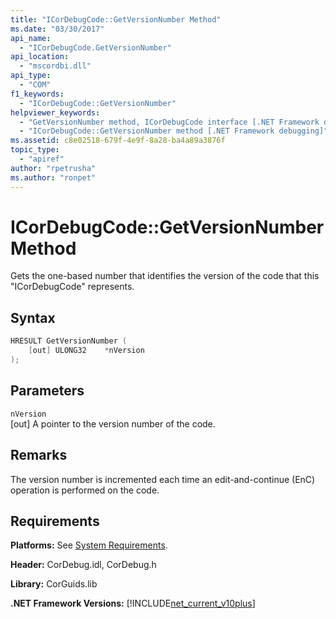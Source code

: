 ```yaml
---
title: "ICorDebugCode::GetVersionNumber Method"
ms.date: "03/30/2017"
api_name: 
  - "ICorDebugCode.GetVersionNumber"
api_location: 
  - "mscordbi.dll"
api_type: 
  - "COM"
f1_keywords: 
  - "ICorDebugCode::GetVersionNumber"
helpviewer_keywords: 
  - "GetVersionNumber method, ICorDebugCode interface [.NET Framework debugging]"
  - "ICorDebugCode::GetVersionNumber method [.NET Framework debugging]"
ms.assetid: c8e02518-679f-4e9f-8a28-ba4a89a3876f
topic_type: 
  - "apiref"
author: "rpetrusha"
ms.author: "ronpet"
---
```

# ICorDebugCode::GetVersionNumber Method

Gets the one-based number that identifies the version of the code that this "ICorDebugCode" represents.

## Syntax

```cpp
HRESULT GetVersionNumber (
    [out] ULONG32    *nVersion
);
```

## Parameters

 `nVersion`  
 [out] A pointer to the version number of the code.

## Remarks

 The version number is incremented each time an edit-and-continue (EnC) operation is performed on the code.

## Requirements

 **Platforms:** See [System Requirements](../../get-started/system-requirements.md).  
  
 **Header:** CorDebug.idl, CorDebug.h  
  
 **Library:** CorGuids.lib  
  
 **.NET Framework Versions:** [!INCLUDE[net_current_v10plus](../../../../includes/net-current-v10plus-md.md)]

